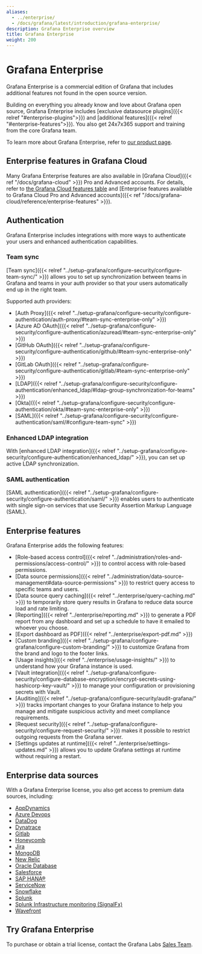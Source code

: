 ```yaml
---
aliases:
  - ../enterprise/
  - /docs/grafana/latest/introduction/grafana-enterprise/
description: Grafana Enterprise overview
title: Grafana Enterprise
weight: 200
---
```


# Grafana Enterprise

Grafana Enterprise is a commercial edition of Grafana that includes additional features not found in the open source version.

Building on everything you already know and love about Grafana open source, Grafana Enterprise includes [exclusive datasource plugins]({{< relref "#enterprise-plugins">}}) and [additional features]({{< relref "#enterprise-features">}}). You also get 24x7x365 support and training from the core Grafana team.

To learn more about Grafana Enterprise, refer to [our product page](https://grafana.com/enterprise).

## Enterprise features in Grafana Cloud

Many Grafana Enterprise features are also available in [Grafana Cloud]({{< ref "/docs/grafana-cloud" >}}) Pro and Advanced accounts. For details, refer to [the Grafana Cloud features table](https://grafana.com/pricing/#featuresTable) and [Enterprise features available to Grafana Cloud Pro and Advanced accounts]({{< ref "/docs/grafana-cloud/reference/enterprise-features" >}}).

## Authentication

Grafana Enterprise includes integrations with more ways to authenticate your users and enhanced authentication capabilities.

### Team sync

[Team sync]({{< relref "../setup-grafana/configure-security/configure-team-sync/" >}}) allows you to set up synchronization between teams in Grafana and teams in your auth provider so that your users automatically end up in the right team.

Supported auth providers:

- [Auth Proxy]({{< relref "../setup-grafana/configure-security/configure-authentication/auth-proxy/#team-sync-enterprise-only" >}})
- [Azure AD OAuth]({{< relref "../setup-grafana/configure-security/configure-authentication/azuread/#team-sync-enterprise-only" >}})
- [GitHub OAuth]({{< relref "../setup-grafana/configure-security/configure-authentication/github/#team-sync-enterprise-only" >}})
- [GitLab OAuth]({{< relref "../setup-grafana/configure-security/configure-authentication/gitlab/#team-sync-enterprise-only" >}})
- [LDAP]({{< relref "../setup-grafana/configure-security/configure-authentication/enhanced_ldap/#ldap-group-synchronization-for-teams" >}})
- [Okta]({{< relref "../setup-grafana/configure-security/configure-authentication/okta/#team-sync-enterprise-only" >}})
- [SAML]({{< relref "../setup-grafana/configure-security/configure-authentication/saml/#configure-team-sync" >}})

### Enhanced LDAP integration

With [enhanced LDAP integration]({{< relref "../setup-grafana/configure-security/configure-authentication/enhanced_ldap/" >}}), you can set up active LDAP synchronization.

### SAML authentication

[SAML authentication]({{< relref "../setup-grafana/configure-security/configure-authentication/saml/" >}}) enables users to authenticate with single sign-on services that use Security Assertion Markup Language (SAML).

## Enterprise features

Grafana Enterprise adds the following features:

- [Role-based access control]({{< relref "../administration/roles-and-permissions/access-control/" >}}) to control access with role-based permissions.
- [Data source permissions]({{< relref "../administration/data-source-management#data-source-permissions" >}}) to restrict query access to specific teams and users.
- [Data source query caching]({{< relref "../enterprise/query-caching.md" >}}) to temporarily store query results in Grafana to reduce data source load and rate limiting.
- [Reporting]({{< relref "../enterprise/reporting.md" >}}) to generate a PDF report from any dashboard and set up a schedule to have it emailed to whoever you choose.
- [Export dashboard as PDF]({{< relref "../enterprise/export-pdf.md" >}})
- [Custom branding]({{< relref "../setup-grafana/configure-grafana/configure-custom-branding/" >}}) to customize Grafana from the brand and logo to the footer links.
- [Usage insights]({{< relref "../enterprise/usage-insights/" >}}) to understand how your Grafana instance is used.
- [Vault integration]({{< relref "../setup-grafana/configure-security/configure-database-encryption/encrypt-secrets-using-hashicorp-key-vault/" >}}) to manage your configuration or provisioning secrets with Vault.
- [Auditing]({{< relref "../setup-grafana/configure-security/audit-grafana/" >}}) tracks important changes to your Grafana instance to help you manage and mitigate suspicious activity and meet compliance requirements.
- [Request security]({{< relref "../setup-grafana/configure-security/configure-request-security/" >}}) makes it possible to restrict outgoing requests from the Grafana server.
- [Settings updates at runtime]({{< relref "../enterprise/settings-updates.md" >}}) allows you to update Grafana settings at runtime without requiring a restart.

## Enterprise data sources

With a Grafana Enterprise license, you also get access to premium data sources, including:

- [AppDynamics](https://grafana.com/grafana/plugins/dlopes7-appdynamics-datasource)
- [Azure Devops](https://grafana.com/grafana/plugins/grafana-azuredevops-datasource)
- [DataDog](https://grafana.com/grafana/plugins/grafana-datadog-datasource)
- [Dynatrace](https://grafana.com/grafana/plugins/grafana-dynatrace-datasource)
- [Gitlab](https://grafana.com/grafana/plugins/grafana-gitlab-datasource)
- [Honeycomb](https://grafana.com/grafana/plugins/grafana-honeycomb-datasource)
- [Jira](https://grafana.com/grafana/plugins/grafana-jira-datasource)
- [MongoDB](https://grafana.com/grafana/plugins/grafana-mongodb-datasource)
- [New Relic](https://grafana.com/grafana/plugins/grafana-newrelic-datasource)
- [Oracle Database](https://grafana.com/grafana/plugins/grafana-oracle-datasource)
- [Salesforce](https://grafana.com/grafana/plugins/grafana-salesforce-datasource)
- [SAP HANA®](https://grafana.com/grafana/plugins/grafana-saphana-datasource)
- [ServiceNow](https://grafana.com/grafana/plugins/grafana-servicenow-datasource)
- [Snowflake](https://grafana.com/grafana/plugins/grafana-snowflake-datasource)
- [Splunk](https://grafana.com/grafana/plugins/grafana-splunk-datasource)
- [Splunk Infrastructure monitoring (SignalFx)](https://grafana.com/grafana/plugins/grafana-splunk-monitoring-datasource)
- [Wavefront](https://grafana.com/grafana/plugins/grafana-wavefront-datasource)

## Try Grafana Enterprise

To purchase or obtain a trial license, contact the Grafana Labs [Sales Team](https://grafana.com/contact?about=support&topic=Grafana%20Enterprise).
